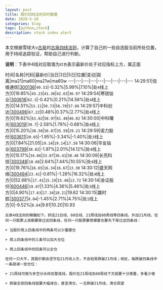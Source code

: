 ```yaml
---
layout: post
title: 股价四线法则实时数据
date: 2020-5-10
categories: blog
tags: [python,stock]
description: stock index alert
---
```



本文根据雪球大v[古泉](https://xueqiu.com/u/7148646888)的[古泉四线法则](https://xueqiu.com/7148646888/130498192)，计算了自己的一些自选股当前所处位置，用于持续追踪验证，帮助自己进行判断。

**说明**：下表中4线对应取值为`红色`表示最新价处于对应指标上方，属正面

时间|名称|代码|最新价|当日|3日|5日|位置|变动|距离|ma21|ma60|ma21w|ma60w
---|---|---|---|---|---|---|---|---
14:29:51|信维通信|[300136](https://xueqiu.com/S/SZ300136)|`49.53`|-0.32%|5.99%|7.10%|处`4`线上方|0|19.85%|`45.23`|`41.36`|`42.63`|`36.97`
14:29:54|寒锐钴业|[300618](https://xueqiu.com/S/SZ300618)|`62.3`|-0.42%|0.21%|14.56%|处`4`线上方|0|14.51%|`53.11`|`50.73`|`56.70`|`57.66`
14:29:57|中科创达|[300496](https://xueqiu.com/S/SZ300496)|`67.22`|0.48%|0.37%|2.77%|处`4`线上方|0|19.62%|`61.62`|`58.97`|`61.48`|`46.02`
14:30:00|中科曙光|[603019](https://xueqiu.com/S/SH603019)|`39.7`|-2.58%|1.79%|-0.68%|处`4`线上方|0|15.20%|`38.50`|`36.07`|`35.59`|`29.21`
14:29:59|诺力股份|[603611](https://xueqiu.com/S/SH603611)|`20.65`|-1.95%|-3.34%|-1.40%|处`3`线上方|0|7.84%|21.05|`19.14`|`19.14`|`17.58`
14:30:06|华友钴业|[603799](https://xueqiu.com/S/SH603799)|`38.82`|-1.97%|2.01%|14.12%|处`4`线上方|0|15.17%|`34.66`|`33.87`|`36.41`|`30.46`
14:30:09|长亮科技|[300348](https://xueqiu.com/S/SZ300348)|`18.68`|2.64%|7.44%|10.55%|处`4`线上方|0|19.76%|`16.65`|`16.34`|`16.67`|`13.30`
14:30:12|盛天网络|[300494](https://xueqiu.com/S/SZ300494)|`23.41`|-0.81%|-1.28%|16.32%|处`4`线上方|0|52.68%|`17.41`|`15.19`|`15.46`|`13.72`
14:30:14|金证股份|[600446](https://xueqiu.com/S/SH600446)|`19.07`|1.33%|4.36%|5.46%|处`3`线上方|0|4.90%|`17.63`|`17.34`|`18.21`|19.62
14:30:15|赢时胜|[300377](https://xueqiu.com/S/SZ300377)|`8.84`|-1.45%|2.71%|4.75%|处`1`线上方|0|-9.52%|`8.64`|9.61|10.20|10.93

```
古泉4线法则的精髓如下。抓住21日线、60日线、21周线及60周线等四条线，外加21月线，任何一只股票上涨都要穿过这四条线，任何一只股票要想爆雷也要先下穿过这四条线：

+ 当股价爬上四条线中的两条可以少量建仓

+ 爬上四条线中的三条可以加大仓位

+ 爬上四条线中的四条可以全仓

任何一只大牛，其股价都会坚守在21月线上方，不会轻易跌破21月线；相反，每跌破四条线中一条就减一些仓位：

+ 21周线可做为多空分水岭及警戒线，股价在21周线及60周线下方就要十分慎重，多看少做

+ 跌破全部四条线就要大幅减仓，甚至清仓，一旦跌破21月线，清仓观望
```